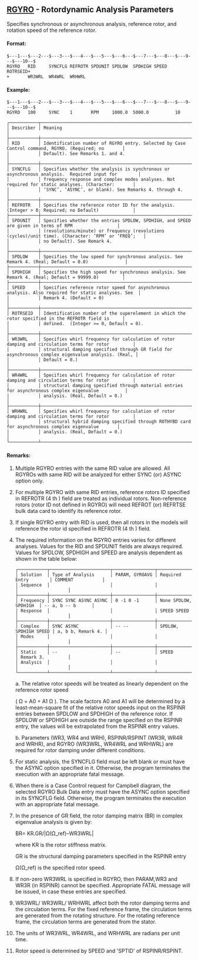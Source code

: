 ## [RGYRO](https://help.hexagonmi.com/bundle/MSC_Nastran_2022.4/page/Nastran_Combined_Book/qrg/bulkqrs/TOC.RGYRO.xhtml) - Rotordynamic Analysis Parameters

Specifies synchronous or asynchronous analysis, reference rotor, and rotation speed of the reference rotor.

#### Format:

```nastran
$---1---$---2---$---3---$---4---$---5---$---6---$---7---$---8---$---9---$---10--$
RGYRO   RID     SYNCFLG REFROTR SPDUNIT SPDLOW  SPDHIGH SPEED   ROTRSEID+       
+       WR3WRL  WR4WRL  WRHWRL                                                  
```

#### Example:

```nastran
$---1---$---2---$---3---$---4---$---5---$---6---$---7---$---8---$---9---$---10--$
RGYRO   100     SYNC    1       RPM     1000.0  5000.0          10              
```

```text
┌───────────┬────────────────────────────────────────────────────────────────────────────────────────────────────┐
│ Describer │ Meaning                                                                                            │
├───────────┼────────────────────────────────────────────────────────────────────────────────────────────────────┤
│ RID       │ Identification number of RGYRO entry. Selected by Case Control command, RGYRO. (Required; no       │
│           │ Default). See Remarks 1. and 4.                                                                    │
├───────────┼────────────────────────────────────────────────────────────────────────────────────────────────────┤
│ SYNCFLG   │ Specifies whether the analysis is synchronous or asynchronous analysis.  Required input for        │
│           │ frequency response and complex modes analyses. Not required for static analyses. (Character:       │
│           │ ‘SYNC’, ‘ASYNC’, or blank). See Remarks 4. through 4.                                              │
├───────────┼────────────────────────────────────────────────────────────────────────────────────────────────────┤
│ REFROTR   │ Specifies the reference rotor ID for the analysis. (Integer > 0; Required; no Default)             │
├───────────┼────────────────────────────────────────────────────────────────────────────────────────────────────┤
│ SPDUNIT   │ Specifies whether the entries SPDLOW, SPDHIGH, and SPEED are given in terms of RPM                 │
│           │ (revolutions/minute) or frequency (revolutions (cycles)/unit time). (Character: ‘RPM’ or ‘FREQ’;   │
│           │ no Default). See Remark 4.                                                                         │
├───────────┼────────────────────────────────────────────────────────────────────────────────────────────────────┤
│ SPDLOW    │ Specifies the low speed for synchronous analysis. See Remark 4. (Real; Default = 0.0)              │
├───────────┼────────────────────────────────────────────────────────────────────────────────────────────────────┤
│ SPDHIGH   │ Specifies the high speed for synchronous analysis. See Remark 4. (Real; Default = 99999.0)         │
├───────────┼────────────────────────────────────────────────────────────────────────────────────────────────────┤
│ SPEED     │ Specifies reference rotor speed for asynchronous analysis. Also required for static analyses. See  │
│           │ Remark 4. (Default = 0)                                                                            │
├───────────┼────────────────────────────────────────────────────────────────────────────────────────────────────┤
│ ROTRSEID  │ Identification number of the superelement in which the rotor specified in the REFROTR field is     │
│           │ defined.  (Integer >= 0, Default = 0).                                                             │
├───────────┼────────────────────────────────────────────────────────────────────────────────────────────────────┤
│ WR3WRL    │ Specifies whirl frequency for calculation of rotor damping and circulation terms for rotor         │
│           │ structural damping specified through GR field for asynchronous complex eigenvalue analysis. (Real, │
│           │ Default = 0.)                                                                                      │
├───────────┼────────────────────────────────────────────────────────────────────────────────────────────────────┤
│ WR4WRL    │ Specifies whirl frequency for calculation of rotor damping and circulation terms for rotor         │
│           │ structural damping specified through material entries for asynchronous complex eigenvalue          │
│           │ analysis. (Real, Default = 0.)                                                                     │
├───────────┼────────────────────────────────────────────────────────────────────────────────────────────────────┤
│ WRHWRL    │ Specifies whirl frequency for calculation of rotor damping and circulation terms for rotor         │
│           │ structural hybrid damping specified through ROTHYBD card for asynchronous complex eigenvalue       │
│           │ analysis. (Real, Default = 0.)                                                                     │
└───────────┴────────────────────────────────────────────────────────────────────────────────────────────────────┘
```

#### Remarks:

1. Multiple RGYRO entries with the same RID value are allowed. All RGYROs with same RID will be analyzed for either SYNC (or) ASYNC option only.
2. For multiple RGYRO with same RID entries, reference rotors ID specified in REFROTR (4 th ) field are treated as individual rotors. Non-reference rotors (rotor ID not defined in RGYRO) will need REFROT (or) REFRTSE bulk data card to identify its reference rotor.
3. If single RGYRO entry with RID is used, then all rotors in the models will reference the rotor id specified in REFROTR (4 th ) field.
4. The required information on the RGYRO entries varies for different analyses. Values for the RID and SPDUNIT fields are always required. Values for SPDLOW, SPDHIGH and SPEED are analysis dependent as shown in the table below:

     ```text
     ┌───────────┬───────────────────────┬────────────────┬───────────────────────┬───────────────────┐
     │ Solution  │ Type of Analysis      │ PARAM, GYROAVG │ Required Entry        │ COMMENT           │
     │ Sequence  │                       │                │                       │                   │
     ├───────────┼───────────────────────┼────────────────┼───────────────────────┼───────────────────┤
     │ Frequency │ SYNC SYNC ASYNC ASYNC │ 0 -1 0 -1      │ None SPDLOW, SPDHIGH  │ -- a, b -- b      │
     │ Response  │                       │                │ SPEED SPEED           │                   │
     ├───────────┼───────────────────────┼────────────────┼───────────────────────┼───────────────────┤
     │ Complex   │ SYNC ASYNC            │ -- --          │ SPDLOW, SPDHIGH SPEED │ a, b b, Remark 4. │
     │ Modes     │                       │                │                       │                   │
     ├───────────┼───────────────────────┼────────────────┼───────────────────────┼───────────────────┤
     │ Static    │ --                    │ --             │ SPEED                 │ Remark 3.         │
     │ Analysis  │                       │                │                       │                   │
     └───────────┴───────────────────────┴────────────────┴───────────────────────┴───────────────────┘
     ```

     a. The relative rotor speeds will be treated as linearly dependent on the reference rotor speed
     
     ( Ω  = A0 + A1 Ω ). The scale factors A0 and A1 will be determined by a least-mean-square fit of the relative rotor speeds input on the RSPINR entries between SPDLOW and SPDHIGH of the reference rotor. If SPDLOW or SPDHIGH are outside the range specified on the RSPINR entry, the values will be extrapolated from the RSPINR entry values.
     
     b. Parameters (WR3, WR4 and WRH), RSPINR/RSPINT (WR3R, WR4R and WRHR), and RGYRO (WR3WRL, WR4WRL and WRHWRL) are required for rotor damping under different conditions.
     
5. For static analysis, the SYNCFLG field must be left blank or must have the ASYNC option specified in it. Otherwise, the program terminates the execution with an appropriate fatal message.
6. When there is a Case Control request for Campbell diagram, the selected RGYRO Bulk Data entry must have the ASYNC option specified in its SYNCFLG field. Otherwise, the program terminates the execution with an appropriate fatal message.
7. In the presence of GR field, the rotor damping matrix (BR) in complex eigenvalue analysis is given by:

     BR= KR.GR/|Ω(Ω_ref)–WR3WRL|
     
     where KR is the rotor stiffness matrix.
     
     GR is the structural damping parameters specified in the RSPINR entry
     
     Ω(Ω_ref) is the specified rotor speed.

8. If non-zero WR3WRL is specified in RGYRO, then PARAM,WR3 and WR3R (in RSPINR) cannot be specified. Appropriate FATAL message will be issued, in case these entries are specified.
9. WR3WRL/ WR3WRL/ WRHWRL affect both the rotor damping terms and the circulation terms. For the fixed reference frame, the circulation terms are generated from the rotating structure. For the rotating reference frame, the circulation terms are generated from the stator.
10. The units of WR3WRL, WR4WRL, and WRHWRL are radians per unit time.
11. Rotor speed is determined by SPEED and 'SPTID' of RSPINR/RSPINT.
